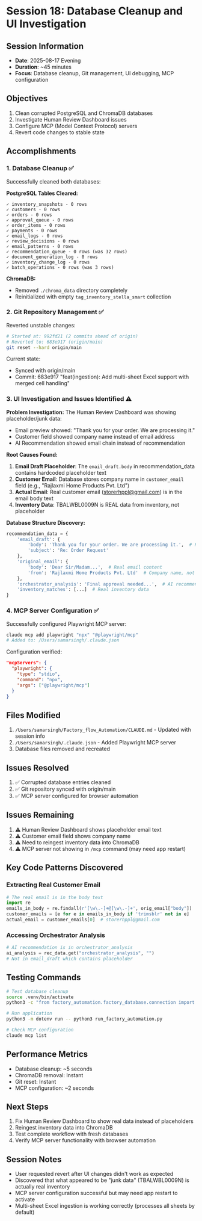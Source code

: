 # Session 18: Database Cleanup and UI Investigation

## Session Information
- **Date**: 2025-08-17 Evening
- **Duration**: ~45 minutes
- **Focus**: Database cleanup, Git management, UI debugging, MCP configuration

## Objectives
1. Clean corrupted PostgreSQL and ChromaDB databases
2. Investigate Human Review Dashboard issues
3. Configure MCP (Model Context Protocol) servers
4. Revert code changes to stable state

## Accomplishments

### 1. Database Cleanup ✅
Successfully cleaned both databases:

**PostgreSQL Tables Cleared:**
```
✓ inventory_snapshots - 0 rows
✓ customers - 0 rows
✓ orders - 0 rows
✓ approval_queue - 0 rows
✓ order_items - 0 rows
✓ payments - 0 rows
✓ email_logs - 0 rows
✓ review_decisions - 0 rows
✓ email_patterns - 0 rows
✓ recommendation_queue - 0 rows (was 32 rows)
✓ document_generation_log - 0 rows
✓ inventory_change_log - 0 rows
✓ batch_operations - 0 rows (was 3 rows)
```

**ChromaDB:**
- Removed `./chroma_data` directory completely
- Reinitialized with empty `tag_inventory_stella_smart` collection

### 2. Git Repository Management ✅
Reverted unstable changes:
```bash
# Started at: 992fd21 (2 commits ahead of origin)
# Reverted to: 683e917 (origin/main)
git reset --hard origin/main
```

Current state:
- Synced with origin/main
- Commit: 683e917 "feat(ingestion): Add multi-sheet Excel support with merged cell handling"

### 3. UI Investigation and Issues Identified ⚠️

**Problem Investigation:**
The Human Review Dashboard was showing placeholder/junk data:
- Email preview showed: "Thank you for your order. We are processing it."
- Customer field showed company name instead of email address
- AI Recommendation showed email chain instead of recommendation

**Root Causes Found:**
1. **Email Draft Placeholder**: The `email_draft.body` in recommendation_data contains hardcoded placeholder text
2. **Customer Email**: Database stores company name in `customer_email` field (e.g., "Rajlaxmi Home Products Pvt. Ltd")
3. **Actual Email**: Real customer email (storerhppl@gmail.com) is in the email body text
4. **Inventory Data**: TBALWBL0009N is REAL data from inventory, not placeholder

**Database Structure Discovery:**
```python
recommendation_data = {
    'email_draft': {
        'body': 'Thank you for your order. We are processing it.',  # Placeholder
        'subject': 'Re: Order Request'
    },
    'original_email': {
        'body': 'Dear Sir/Madam...',  # Real email content
        'from': 'Rajlaxmi Home Products Pvt. Ltd'  # Company name, not email
    },
    'orchestrator_analysis': 'Final approval needed...',  # AI recommendation
    'inventory_matches': [...]  # Real inventory data
}
```

### 4. MCP Server Configuration ✅
Successfully configured Playwright MCP server:

```bash
claude mcp add playwright "npx" "@playwright/mcp"
# Added to: /Users/samarsingh/.claude.json
```

Configuration verified:
```json
"mcpServers": {
  "playwright": {
    "type": "stdio",
    "command": "npx",
    "args": ["@playwright/mcp"]
  }
}
```

## Files Modified
1. `/Users/samarsingh/Factory_flow_Automation/CLAUDE.md` - Updated with session info
2. `/Users/samarsingh/.claude.json` - Added Playwright MCP server
3. Database files removed and recreated

## Issues Resolved
1. ✅ Corrupted database entries cleaned
2. ✅ Git repository synced with origin/main
3. ✅ MCP server configured for browser automation

## Issues Remaining
1. ⚠️ Human Review Dashboard shows placeholder email text
2. ⚠️ Customer email field shows company name
3. ⚠️ Need to reingest inventory data into ChromaDB
4. ⚠️ MCP server not showing in `/mcp` command (may need app restart)

## Key Code Patterns Discovered

### Extracting Real Customer Email
```python
# The real email is in the body text
import re
emails_in_body = re.findall(r'[\w\.-]+@[\w\.-]+', orig_email["body"])
customer_emails = [e for e in emails_in_body if 'trimsblr' not in e]
actual_email = customer_emails[0]  # storerhppl@gmail.com
```

### Accessing Orchestrator Analysis
```python
# AI recommendation is in orchestrator_analysis
ai_analysis = rec_data.get("orchestrator_analysis", "")
# Not in email_draft which contains placeholder
```

## Testing Commands
```bash
# Test database cleanup
source .venv/bin/activate
python3 -c "from factory_automation.factory_database.connection import get_db_session; ..."

# Run application
python3 -m dotenv run -- python3 run_factory_automation.py

# Check MCP configuration
claude mcp list
```

## Performance Metrics
- Database cleanup: ~5 seconds
- ChromaDB removal: Instant
- Git reset: Instant
- MCP configuration: ~2 seconds

## Next Steps
1. Fix Human Review Dashboard to show real data instead of placeholders
2. Reingest inventory data into ChromaDB
3. Test complete workflow with fresh databases
4. Verify MCP server functionality with browser automation

## Session Notes
- User requested revert after UI changes didn't work as expected
- Discovered that what appeared to be "junk data" (TBALWBL0009N) is actually real inventory
- MCP server configuration successful but may need app restart to activate
- Multi-sheet Excel ingestion is working correctly (processes all sheets by default)